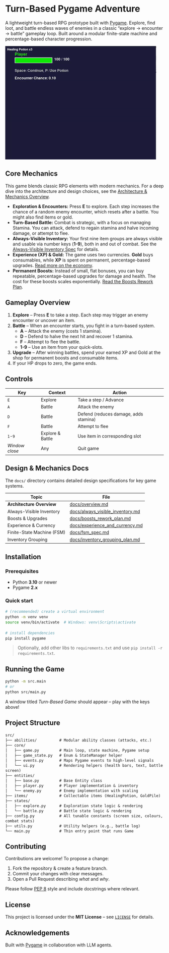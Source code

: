 # Turn-Based Pygame Adventure

A lightweight turn-based RPG prototype built with [Pygame](https://www.pygame.org/).
Explore, find loot, and battle endless waves of enemies in a classic “explore → encounter → battle” gameplay loop. Built around a modular finite-state machine and percentage-based character progression.

![Gameplay GIF](docs/preview.gif)

## Core Mechanics

This game blends classic RPG elements with modern mechanics. For a deep dive into the architecture and design choices, see the [Architecture & Mechanics Overview](docs/overview.md).

*   **Exploration & Encounters:** Press **E** to explore. Each step increases the chance of a random enemy encounter, which resets after a battle. You might also find items or gold.
*   **Turn-Based Battle:** Combat is strategic, with a focus on managing Stamina. You can attack, defend to regain stamina and halve incoming damage, or attempt to flee.
*   **Always-Visible Inventory:** Your first nine item groups are always visible and usable via number keys (**1-9**), both in and out of combat. See the [Always-Visible Inventory Spec](docs/always_visible_inventory.md) for details.
*   **Experience (XP) & Gold:** The game uses two currencies. **Gold** buys consumables, while **XP** is spent on permanent, percentage-based upgrades. [Read more on the economy](docs/experience_and_currency.md).
*   **Permanent Boosts:** Instead of small, flat bonuses, you can buy repeatable, percentage-based upgrades for damage and health. The cost for these boosts scales exponentially. [Read the Boosts Rework Plan](docs/boosts_rework_plan.md).
## Gameplay Overview

1.  **Explore** – Press **E** to take a step. Each step may trigger an enemy encounter or uncover an item.
2.  **Battle** – When an encounter starts, you fight in a turn-based system.
    *   **A** – Attack the enemy (costs 1 stamina).
    *   **D** – Defend to halve the next hit and recover 1 stamina.
    *   **F** – Attempt to flee the battle.
    *   **1-9** – Use an item from your quick-slots.
3.  **Upgrade** – After winning battles, spend your earned XP and Gold at the shop for permanent boosts and consumable items.
4.  If your HP drops to zero, the game ends.

## Controls

| Key     | Context          | Action                           |
|---------|------------------|----------------------------------|
| `E`     | Explore          | Take a step / Advance            |
| `A`     | Battle           | Attack the enemy                 |
| `D`     | Battle           | Defend (reduces damage, adds stamina) |
| `F`     | Battle           | Attempt to flee                  |
| `1`-`9` | Explore & Battle | Use item in corresponding slot     |
| *Window close* | Any       | Quit game                        |

## Design & Mechanics Docs

The `docs/` directory contains detailed design specifications for key game systems.

| Topic                      | File                                                 |
|----------------------------|------------------------------------------------------|
| **Architecture Overview**  | [docs/overview.md](docs/overview.md)                 |
| Always-Visible Inventory   | [docs/always_visible_inventory.md](docs/always_visible_inventory.md) |
| Boosts & Upgrades        | [docs/boosts_rework_plan.md](docs/boosts_rework_plan.md)     |
| Experience & Currency      | [docs/experience_and_currency.md](docs/experience_and_currency.md) |
| Finite-State Machine (FSM) | [docs/fsm_spec.md](docs/fsm_spec.md)                 |
| Inventory Grouping         | [docs/inventory_grouping_plan.md](docs/inventory_grouping_plan.md)|

## Installation

### Prerequisites

* Python **3.10** or newer
* Pygame **2.x**

### Quick start

```bash
# (recommended) create a virtual environment
python -m venv venv
source venv/bin/activate  # Windows: venv\Scripts\activate

# install dependencies
pip install pygame
```

> Optionally, add other libs to `requirements.txt` and use `pip install -r requirements.txt`.

## Running the Game

```bash
python -m src.main
# or
python src/main.py
```

A window titled *Turn-Based Game* should appear – play with the keys above!

## Project Structure

```
src/
├── abilities/          # Modular ability classes (attacks, etc.)
├── core/
│   ├── game.py         # Main loop, state machine, Pygame setup
│   ├── game_state.py   # Enum & StateManager helper
│   ├── events.py       # Maps Pygame events to high-level signals
│   └── ui.py           # Rendering helpers (health bars, text, battle screen)
├── entities/
│   ├── base.py         # Base Entity class
│   ├── player.py       # Player implementation & inventory
│   └── enemy.py        # Enemy implementation with scaling
├── items/              # Collectable items (HealingPotion, GoldPile)
├── states/
│   ├── explore.py      # Exploration state logic & rendering
│   └── battle.py       # Battle state logic & rendering
├── config.py           # All tunable constants (screen size, colours, combat stats)
├── utils.py            # Utility helpers (e.g., battle log)
└── main.py             # Thin entry point that runs Game
```

## Contributing

Contributions are welcome! To propose a change:

1. Fork the repository & create a feature branch.  
2. Commit your changes with clear messages.  
3. Open a Pull Request describing *what* and *why*.

Please follow [PEP 8](https://peps.python.org/pep-0008/) style and include docstrings where relevant.

## License

This project is licensed under the **MIT License** – see [`LICENSE`](LICENSE) for details.

## Acknowledgements

Built with [Pygame](https://www.pygame.org/) in collaboration with LLM agents.